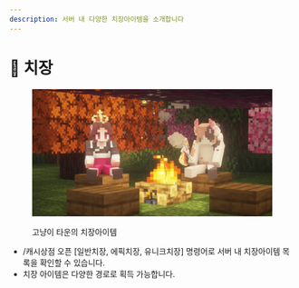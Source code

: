 ```yaml
---
description: 서버 내 다양한 치장아이템을 소개합니다
---
```


# 👑 치장

<figure><img src="../../.gitbook/assets/2022-08-15_01.42.31.png" alt=""><figcaption><p>고냥이 타운의 치장아이템</p></figcaption></figure>

* /캐시상점 오픈 \[일반치장, 에픽치장, 유니크치장] 명령어로 서버 내 치장아이템 목록을 확인할 수 있습니다.&#x20;
* 치장 아이템은 다양한 경로로 획득 가능합니다.&#x20;
